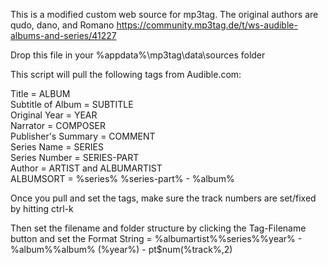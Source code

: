 This is a modified custom web source for mp3tag.  The original authors are qudo, dano, and Romano https://community.mp3tag.de/t/ws-audible-albums-and-series/41227 

Drop this file in your %appdata%\mp3tag\data\sources folder

This script will pull the following tags from Audible.com:

   Title = ALBUM  
   Subtitle of Album = SUBTITLE  
   Original Year = YEAR  
   Narrator = COMPOSER  
   Publisher's Summary = COMMENT  
   Series Name = SERIES  
   Series Number = SERIES-PART  
   Author = ARTIST and ALBUMARTIST  
   ALBUMSORT = %series% %series-part% - %album%  

Once you pull and set the tags, make sure the track numbers are set/fixed by hitting ctrl-k

Then set the filename and folder structure by clicking the Tag-Filename button and set the Format String = %albumartist%\%series%\%year% - %album%\%album% (%year%) - pt$num(%track%,2)